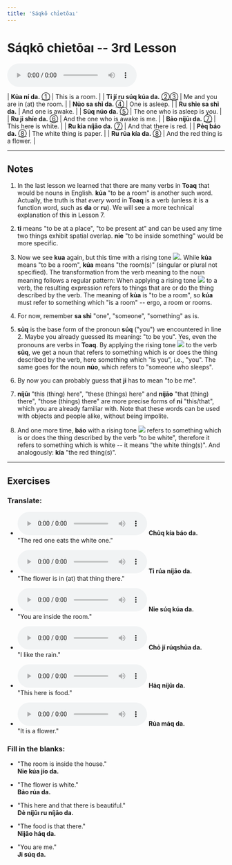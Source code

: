 ```yaml
---
title: 'Sáqkō chỉetōaı'
---
```

# **Sáqkō chỉetōaı** -- 3rd Lesson

<audio id="mainaudio" controls src="lesson.mp3"></audio>

| **Kủa ní da.**           [①](#fn-1)           | This is a room.                  |
| **Tỉ jí ru súq kúa da.** [②](#fn-2)[③](#fn-3) | Me and you are in (at) the room. |
| **Nủo sa shỉ da.**       [④](#fn-4)           | One is asleep.                   |
| **Ru shỉe sa shỉ da.**                        | And one is awake.                |
| **Sủq núo da.**          [⑤](#fn-5)           | The one who is asleep is you.    |
| **Ru jỉ shíe da.**       [⑥](#fn-6)           | And the one who is awake is me.  |
| **Bảo níjūı da.**        [⑦](#fn-7)           | This here is white.              |
| **Ru kỉa níjāo da.**     [⑦](#fn-7)           | And that there is red.           |
| **Pẻq báo da.**          [⑧](#fn-8)           | The white thing is paper.        |
| **Ru rủa kía da.**       [⑧](#fn-8)           | And the red thing is a flower.   |

---

## Notes

1. <a name="fn-1" /> In the last lesson we learned that there are many verbs in **Toaq** that would be nouns in English. **kủa** "to be a room" is another such word. Actually, the truth is that *every* word in **Toaq** is a verb (unless it is a function word, such as **da** or **ru**). We will see a more technical explanation of this in Lesson 7.

2. <a name="fn-2" /> **tỉ** means "to be at a place", "to be present at" and can be used any time two things exhibit spatial overlap.  **nỉe** "to be inside something" would be more specific.

3. <a name="fn-3" /> Now we see **kua** again, but this time with a rising tone ![](../tones/t2.png). While **kủa** means "to be a room", **kúa** means "the room(s)" (singular or plural not specified). The transformation from the verb meaning to the noun meaning follows a regular pattern: When applying a rising tone ![](../tones/t2.png) to a verb, the resulting expression refers to things that are or do the thing described by the verb. The meaning of **kủa** is "to be a room", so **kúa** must refer to something which "is a room" -- ergo, a room or rooms.

4. <a name="fn-4" /> For now, remember **sa shỉ** "one", "someone", "something" as is.

5. <a name="fn-5" /> **sủq** is the base form of the pronoun **súq** ("you") we encountered in line 2. Maybe you already guessed its meaning: "to be you". Yes, even the pronouns are verbs in **Toaq**. By applying the rising tone ![](../tones/t2.png) to the verb **sủq**, we get a noun that refers to something which is or does the thing described by the verb, here something which "is you", i.e., "you". The same goes for the noun **núo**, which refers to "someone who sleeps".

6. <a name="fn-6" /> By now you can probably guess that **jỉ** has to mean "to be me".

7. <a name="fn-7" /> **níjūı** "this (thing) here", "these (things) here" and **níjāo** "that (thing) there", "those (things) there" are more precise forms of **ní** "this/that", which you are already familiar with. Note that these words can be used with objects and people alike, without being impolite.

8. <a name="fn-8" /> And one more time, **báo** with a rising tone ![](../tones/t2.png) refers to something which is or does the thing described by the verb "to be white", therefore it refers to something which is white -- it means "the white thing(s)". And analogously: **kía** "the red thing(s)".

---

## Exercises

### Translate:

- <audio controls src="ex1.mp3"></audio>
  **Chủq kía báo da.**  
  <span class="spoiler">"The red one eats the white one."</span>
  
- <audio controls src="ex2.mp3"></audio>
  **Tỉ rúa níjāo da.**  
  <span class="spoiler">"The flower is in (at) that thing there."</span>
  
- <audio controls src="ex3.mp3"></audio>
  **Nỉe súq kúa da.**  
  <span class="spoiler">"You are inside the room."</span>
  
- <audio controls src="ex4.mp3"></audio>
  **Chỏ jí rúqshūa da.**  
  <span class="spoiler">"I like the rain."</span>
  
- <audio controls src="ex5.mp3"></audio>
  **Hảq níjūı da.**  
  <span class="spoiler">"This here is food."</span>
  
- <audio controls src="ex6.mp3"></audio>
  **Rủa máq da.**  
  <span class="spoiler">"It is a flower."</span>

### Fill in the blanks:

- "The room is inside the house."  
  **Nỉe <span class="spoiler">kúa</span> jío da.**
  
- "The flower is white."  
  **<span class="spoiler">Bảo</span> rúa da.**
  
- "This here and that there is beautiful."  
  **Dẻ <span class="spoiler">níjūı</span> ru <span class="spoiler">níjāo</span> da.**
  
- "The food is that there."  
  **<span class="spoiler">Nỉjāo</span> háq da.**
  
- "You are me."  
  **<span class="spoiler">Jỉ</span> <span class="spoiler">súq</span> da.**
